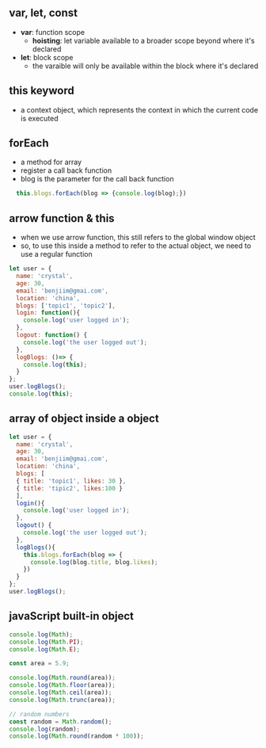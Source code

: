 ## var, let, const
- **var**: function scope
   - **hoisting**: let variable available to a broader scope beyond where it's declared
- **let**: block scope
  - the varaible will only be available within the block where it's declared

## this keyword
- a context object, which represents the context in which the current code is executed

## forEach
- a method for array
- register a call back function
- blog is the parameter for the call back function
```javaScript
  this.blogs.forEach(blog => {console.log(blog);})
```
## arrow function & this
- when we use arrow function, this still refers to the global window object
- so, to use this inside a method to refer to the actual object, we need to use a regular function

```javaScript
let user = {
  name: 'crystal',
  age: 30,
  email: 'benjiim@gmai.com',
  location: 'china',
  blogs: ['topic1', 'topic2'],
  login: function(){
    console.log('user logged in');
  },
  logout: function() {
    console.log('the user logged out');
  },
  logBlogs: ()=> {
    console.log(this);
  }
};
user.logBlogs();
console.log(this);

```

## array of object inside a object
```javaScript
let user = {
  name: 'crystal',
  age: 30,
  email: 'benjiim@gmai.com',
  location: 'china',
  blogs: [
  { title: 'topic1', likes: 30 },
  { title: 'tipic2', likes:100 }
  ],
  login(){
    console.log('user logged in');
  },
  logout() {
    console.log('the user logged out');
  },
  logBlogs(){
    this.blogs.forEach(blog => {
      console.log(blog.title, blog.likes);
    })
  }
};
user.logBlogs();
```

## javaScript built-in object

```javaScript
console.log(Math);
console.log(Math.PI);
console.log(Math.E);

const area = 5.9;

console.log(Math.round(area));
console.log(Math.floor(area));
console.log(Math.ceil(area));
console.log(Math.trunc(area));

// random numbers
const random = Math.random();
console.log(random);
console.log(Math.round(random * 100));

```


```javaScript
```
```javaScript
```
